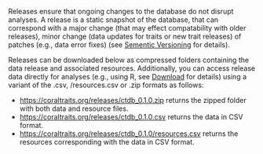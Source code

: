 Releases ensure that ongoing changes to the database do not disrupt analyses. A release is a static snapshot of the database, that can correspond with a major change (that may effect compatability with older releases), minor change (data updates for traits or new trait releases) of patches (e.g., data error fixes) (see [Sementic Versioning](http://semver.org) for details). 

Releases can be downloaded below as compressed folders containing the data release and associated resources. Additionally, you can access release data directly for analyses (e.g., using R, see <a href="/download">Download</a> for details) using a variant of the .csv, /resources.csv or .zip formats as follows:

- <https://coraltraits.org/releases/ctdb_0.1.0.zip> returns the zipped folder with both data and resource files.
- <https://coraltraits.org/releases/ctdb_0.1.0.csv> returns the data in CSV format.
- <https://coraltraits.org/releases/ctdb_0.1.0/resources.csv> returns the resources corresponding with the data in CSV format.

